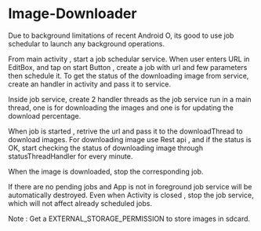 # Image-Downloader

Due to background limitations of recent Android O, its good to use job schedular to launch any background operations.

From main activity , start a job schedular service.
When user enters URL in EditBox, and tap on start Button , create a job with url and few parameters then schedule it.
To get the status of the downloading image from service, create an handler in activity and pass it to service.

Inside job service, create 2 handler threads as the job service run in a main thread, one is for downloading the images and one is for updating the download percentage.

When job is started , retrive the url and pass it to the downloadThread to download images.
For downloading image use Rest api , and if the status is OK, start checking the status of downloading image through statusThreadHandler for every 
minute.

When the image is downloaded, stop the corresponding job.

If there are no pending jobs and App is not in foreground job service will be automatically destroyed.
Even when Activity is closed , stop the job service, which will not affect already scheduled jobs.

Note : Get a EXTERNAL_STORAGE_PERMISSION to store images in sdcard.
